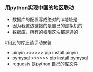
### 用python实现中国的地区联动

* 数据库的配置写成绝对的ip地址是
* 因为我这边链接的是自己的虚拟机的
* 数据库，所有的权限这块都是通的


#用到的库还请手动安装
* pinyin >>>>>> pip install pinyin
* pymysql >>>>>> pip install pymysql
* requests 是python 自己的库文件